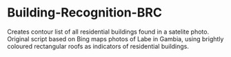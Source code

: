 # Building-Recognition-BRC
Creates contour list of all residential buildings found in a satelite photo. Original script based on Bing maps photos of Labe in Gambia, using brightly coloured rectangular roofs as indicators of residential buildings.
